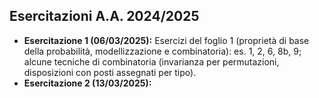 ## Esercitazioni A.A. 2024/2025

- **Esercitazione 1 (06/03/2025):**  Esercizi del foglio 1 (proprietà di base della probabilità, modellizzazione e combinatoria): es. 1, 2, 6, 8b, 9; alcune tecniche di combinatoria (invarianza per permutazioni, disposizioni con posti assegnati per tipo). 
- **Esercitazione 2 (13/03/2025):**

